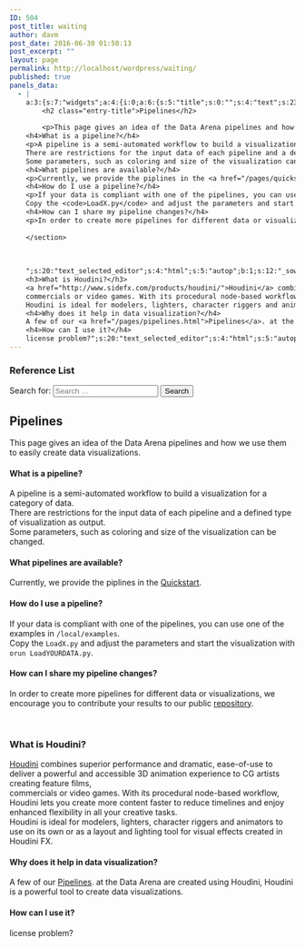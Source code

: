 ```yaml
---
ID: 504
post_title: waiting
author: davm
post_date: 2016-06-30 01:50:13
post_excerpt: ""
layout: page
permalink: http://localhost/wordpress/waiting/
published: true
panels_data:
  - |
    a:3:{s:7:"widgets";a:4:{i:0;a:6:{s:5:"title";s:0:"";s:4:"text";s:23:"<h3>Reference List</h3>";s:20:"text_selected_editor";s:4:"html";s:5:"autop";b:1;s:12:"_sow_form_id";s:13:"5771e41c8e186";s:11:"panels_info";a:7:{s:5:"class";s:31:"SiteOrigin_Widget_Editor_Widget";s:3:"raw";b:0;s:4:"grid";i:0;s:4:"cell";i:0;s:2:"id";i:0;s:9:"widget_id";s:36:"063d0676-c503-4151-ab67-75b5d3c397f6";s:5:"style";a:1:{s:18:"background_display";s:4:"tile";}}}i:1;a:2:{s:5:"title";s:0:"";s:11:"panels_info";a:7:{s:5:"class";s:16:"WP_Widget_Search";s:3:"raw";b:0;s:4:"grid";i:0;s:4:"cell";i:1;s:2:"id";i:1;s:9:"widget_id";s:36:"fdd465cf-bd21-477e-81c4-03951f59e127";s:5:"style";a:1:{s:18:"background_display";s:4:"tile";}}}i:2;a:6:{s:5:"title";s:0:"";s:4:"text";s:1195:"<section>    
        <h2 class="entry-title">Pipelines</h2>
        
        <p>This page gives an idea of the Data Arena pipelines and how we use them to easily create data visualizations.</p>
    <h4>What is a pipeline?</h4>
    <p>A pipeline is a semi-automated workflow to build a visualization for a category of data.
    There are restrictions for the input data of each pipeline and a defined type of visualization as output.
    Some parameters, such as coloring and size of the visualization can be changed.</p>
    <h4>What pipelines are available?</h4>
    <p>Currently, we provide the piplines in the <a href="/pages/quickstart.html">Quickstart</a>.</p>
    <h4>How do I use a pipeline?</h4>
    <p>If your data is compliant with one of the pipelines, you can use one of the examples in <code>/local/examples</code>.
    Copy the <code>LoadX.py</code> and adjust the parameters and start the visualization with <code>orun LoadYOURDATA.py</code>.</p>
    <h4>How can I share my pipeline changes?</h4>
    <p>In order to create more pipelines for different data or visualizations, we encourage you to contribute your results to our public <a href="https://github.com/UTSDataArena">repository</a>.</p>
    
    </section>
                
            
        
    ";s:20:"text_selected_editor";s:4:"html";s:5:"autop";b:1;s:12:"_sow_form_id";s:13:"5771e6fce680d";s:11:"panels_info";a:7:{s:5:"class";s:31:"SiteOrigin_Widget_Editor_Widget";s:3:"raw";b:0;s:4:"grid";i:1;s:4:"cell";i:0;s:2:"id";i:2;s:9:"widget_id";s:36:"1ff1e1c1-134f-41a9-a2de-fb8902f7cd6d";s:5:"style";a:1:{s:18:"background_display";s:4:"tile";}}}i:3;a:6:{s:5:"title";s:0:"";s:4:"text";s:863:"&nbsp;
    <h3>What is Houdini?</h3>
    <a href="http://www.sidefx.com/products/houdini/">Houdini</a> combines superior performance and dramatic, ease-of-use to deliver a powerful and accessible 3D animation experience to CG artists creating feature films,
    commercials or video games. With its procedural node-based workflow, Houdini lets you create more content faster to reduce timelines and enjoy enhanced flexibility in all your creative tasks.
    Houdini is ideal for modelers, lighters, character riggers and animators to use on its own or as a layout and lighting tool for visual effects created in Houdini FX.
    <h4>Why does it help in data visualization?</h4>
    A few of our <a href="/pages/pipelines.html">Pipelines</a>. at the Data Arena are created using Houdini, Houdini is a powerful tool to create data visualizations.
    <h4>How can I use it?</h4>
    license problem?";s:20:"text_selected_editor";s:4:"html";s:5:"autop";b:1;s:12:"_sow_form_id";s:13:"5771e7ddc4514";s:11:"panels_info";a:7:{s:5:"class";s:31:"SiteOrigin_Widget_Editor_Widget";s:3:"raw";b:0;s:4:"grid";i:1;s:4:"cell";i:0;s:2:"id";i:3;s:9:"widget_id";s:36:"9f439d34-ed2b-4f5a-9806-4650db93bd0e";s:5:"style";a:1:{s:18:"background_display";s:4:"tile";}}}}s:5:"grids";a:2:{i:0;a:2:{s:5:"cells";i:2;s:5:"style";a:3:{s:7:"padding";s:4:"20px";s:5:"align";s:0:"";s:14:"column_padding";s:0:"";}}i:1;a:2:{s:5:"cells";i:1;s:5:"style";a:0:{}}}s:10:"grid_cells";a:3:{i:0;a:2:{s:4:"grid";i:0;s:6:"weight";d:0.798751950078000039212611227412708103656768798828125;}i:1;a:2:{s:4:"grid";i:0;s:6:"weight";d:0.2012480499219999885429643882162054069340229034423828125;}i:2;a:2:{s:4:"grid";i:1;s:6:"weight";i:1;}}}
---
```

<h3>Reference List</h3>
<form role="search" method="get" class="search-form" action="http://localhost/wordpress/">
<label>
<span class="screen-reader-text">Search for:</span>
<input class="search-field" placeholder="Search …" value="" name="s" type="search">
</label>
<input class="search-submit" value="Search" type="submit">
</form>
<section>
<h2 class="entry-title">Pipelines</h2>
<p>    This page gives an idea of the Data Arena pipelines and how we use them to easily create data visualizations.</p>
<h4>What is a pipeline?</h4>
<p>A pipeline is a semi-automated workflow to build a visualization for a category of data.<br>
There are restrictions for the input data of each pipeline and a defined type of visualization as output.<br>
Some parameters, such as coloring and size of the visualization can be changed.</p>
<h4>What pipelines are available?</h4>
<p>Currently, we provide the piplines in the <a href="/pages/quickstart.html">Quickstart</a>.</p>
<h4>How do I use a pipeline?</h4>
<p>If your data is compliant with one of the pipelines, you can use one of the examples in <code>/local/examples</code>.<br>
Copy the <code>LoadX.py</code> and adjust the parameters and start the visualization with <code>orun LoadYOURDATA.py</code>.</p>
<h4>How can I share my pipeline changes?</h4>
<p>In order to create more pipelines for different data or visualizations, we encourage you to contribute your results to our public <a href="https://github.com/UTSDataArena">repository</a>.</p>
</section>
<p>&nbsp;</p>
<h3>What is Houdini?</h3>
<p><a href="http://www.sidefx.com/products/houdini/">Houdini</a> combines superior performance and dramatic, ease-of-use to deliver a powerful and accessible 3D animation experience to CG artists creating feature films,<br>
commercials or video games. With its procedural node-based workflow, Houdini lets you create more content faster to reduce timelines and enjoy enhanced flexibility in all your creative tasks.<br>
Houdini is ideal for modelers, lighters, character riggers and animators to use on its own or as a layout and lighting tool for visual effects created in Houdini FX.</p>
<h4>Why does it help in data visualization?</h4>
<p>A few of our <a href="/pages/pipelines.html">Pipelines</a>. at the Data Arena are created using Houdini, Houdini is a powerful tool to create data visualizations.</p>
<h4>How can I use it?</h4>
<p>license problem?</p>